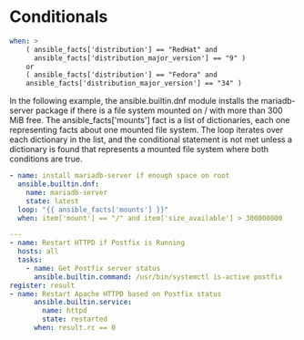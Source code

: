 # Conditionals 
```yaml
when: >
    ( ansible_facts['distribution'] == "RedHat" and
      ansible_facts['distribution_major_version'] == "9" )
    or
    ( ansible_facts['distribution'] == "Fedora" and
    ansible_facts['distribution_major_version'] == "34" )

```

In the following example, the ansible.builtin.dnf module installs the mariadb-server package if there is a file system mounted on / with more than 300 MiB free. The ansible_facts['mounts'] fact is a list of dictionaries, each one representing facts about one mounted file system. The loop iterates over each dictionary in the list, and the conditional statement is not met unless a dictionary is found that represents a mounted file system where both conditions are true.

```yaml
- name: install mariadb-server if enough space on root
  ansible.builtin.dnf:
    name: mariadb-server
    state: latest
  loop: "{{ ansible_facts['mounts'] }}"
  when: item['mount'] == "/" and item['size_available'] > 300000000
```

```yaml
---
- name: Restart HTTPD if Postfix is Running
  hosts: all
  tasks:
    - name: Get Postfix server status
      ansible.builtin.command: /usr/bin/systemctl is-active postfix 
register: result
- name: Restart Apache HTTPD based on Postfix status
      ansible.builtin.service:
        name: httpd
        state: restarted
      when: result.rc == 0

```